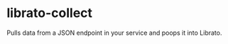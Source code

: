 librato-collect
===============

Pulls data from a JSON endpoint in your service and poops it into Librato.
